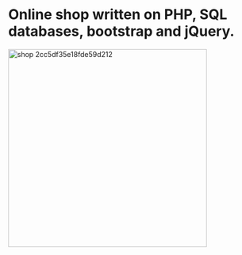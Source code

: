 # Online shop written on PHP, SQL databases, bootstrap and jQuery.

<img width="400" alt="shop 2cc5df35e18fde59d212" src="https://user-images.githubusercontent.com/95685092/193573808-6a45cea0-1c35-4d60-9054-c67f18a16c37.png">
